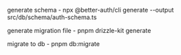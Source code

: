 generate schema - npx @better-auth/cli generate --output src/db/schema/auth-schema.ts

generate migration file - pnpm drizzle-kit generate

migrate to db - pnpm db:migrate


